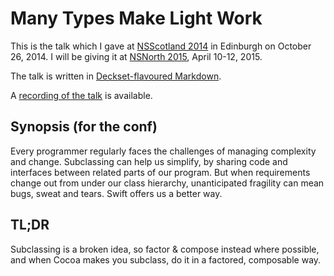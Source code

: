 # Many Types Make Light Work

This is the talk which I gave at [NSScotland 2014](http://2014.nsscotland.com) in Edinburgh on October 26, 2014. I will be giving it at [NSNorth 2015](http://nsnorth.ca), April 10-12, 2015.

The talk is written in [Deckset-flavoured Markdown](https://github.com/robrix/Many-Types-Make-Light-Work/blob/master/Many%20Types%20Make%20Light%20Work.md).

A [recording of the talk](http://vimeo.com/album/3132071/video/111942573) is available.


## Synopsis (for the conf)

Every programmer regularly faces the challenges of managing complexity and change. Subclassing can help us simplify, by sharing code and interfaces between related parts of our program. But when requirements change out from under our class hierarchy, unanticipated fragility can mean bugs, sweat and tears. Swift offers us a better way.


## TL;DR

Subclassing is a broken idea, so factor & compose instead where possible, and when Cocoa makes you subclass, do it in a factored, composable way.
